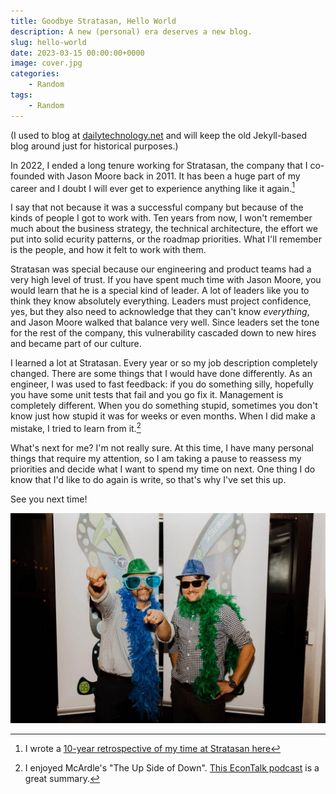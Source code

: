 ```yaml
---
title: Goodbye Stratasan, Hello World
description: A new (personal) era deserves a new blog.
slug: hello-world
date: 2023-03-15 00:00:00+0000
image: cover.jpg
categories:
    - Random
tags:
    - Random
---
```


(I used to blog at [dailytechnology.net](https://dailytechnology.net) and will keep the
old Jekyll-based blog around just for historical purposes.)

In 2022, I ended a long tenure working for Stratasan, the company that I
co-founded with Jason Moore back in 2011. It has been a huge part of my career
and I doubt I will ever get to experience anything like it again.[^retro]

I say that not because it was a successful company but because of the kinds of
people I got to work with. Ten years from now, I won't remember much about the
business strategy, the technical architecture, the effort we put into solid
ecurity patterns, or the roadmap priorities. What I'll remember is the people,
and how it felt to work with them.

Stratasan was special because our engineering and product
teams had a very high level of trust. If you have spent much time with Jason Moore, you
would learn that he is a special kind of leader. A lot of leaders like you to
think they know absolutely everything. Leaders must project confidence, yes, but
they also need to acknowledge that they can't know _everything_, and Jason Moore
walked that balance very well. Since leaders set the tone for the rest of the
company, this vulnerability cascaded down to new hires and became part of our culture.

I learned a lot at Stratasan. Every year or so my job description completely
changed. There are some things that I would have done differently. As an
engineer, I was used to fast feedback: if you do something silly, hopefully you
have some unit tests that fail and you go fix it. Management is completely
different. When you do something stupid, sometimes you don't know just how
stupid it was for weeks or even months. When I did make a mistake, I tried to
learn from it.[^failfast]

What's next for me? I'm not really sure. At this time, I have many personal
things that require my attention, so I am taking a pause to reassess my
priorities and decide what I want to spend my time on next. One thing I do know
that I'd like to do again is write, so that's why I've set this up.

See you next time!

![Jason and Brian](jason-and-brian.jpg)

[^retro]: I wrote a [10-year retrospective of my time at Stratasan
  here](https://dailytechnology.net/management/2021/04/26/ten-years-at-stratasan)
[^failfast]: I enjoyed McArdle's "The Up Side of Down". [This EconTalk
  podcast](https://www.econtalk.org/mcardle-on-failure-success-and-the-up-side-of-down/)
  is a great summary.
